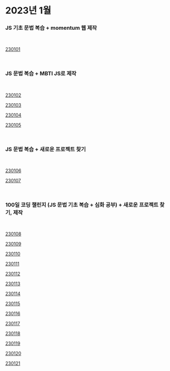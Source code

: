 # 2023년 1월

### JS 기초 문법 복습 + momentum 웹 제작

<br />

[230101](/DateLink/2023-01/230101.md)

<br />

### JS 문법 복습 + MBTI JS로 제작

<br />

[230102](/DateLink/2023-01/230102.md)

[230103](/DateLink/2023-01/230103.md)

[230104](/DateLink/2023-01/230104.md)

[230105](/DateLink/2023-01/230105.md)

<br />

### JS 문법 복습 + 새로운 프로젝트 찾기

<br />

[230106](/DateLink/2023-01/230106.md)

[230107](/DateLink/2023-01/230107.md)

<br />

### 100일 코딩 챌린지 (JS 문법 기초 복습 + 심화 공부) + 새로운 프로젝트 찾기, 제작

<br />

[230108](/DateLink/2023-01/230108.md)

[230109](/DateLink/2023-01/230109.md)

[230110](/DateLink/2023-01/230110.md)

[230111](/DateLink/2023-01/230111.md)

[230112](/DateLink/2023-01/230112.md)

[230113](/DateLink/2023-01/230113.md)

[230114](/DateLink/2023-01/230114.md)

[230115](/DateLink/2023-01/230115.md)

[230116](/DateLink/2023-01/230116.md)

[230117](/DateLink/2023-01/230117.md)

[230118](/DateLink/2023-01/230118.md)

[230119](/DateLink/2023-01/230119.md)

[230120](/DateLink/2023-01/230120.md)

[230121](/DateLink/2023-01/230121.md)

<br />
